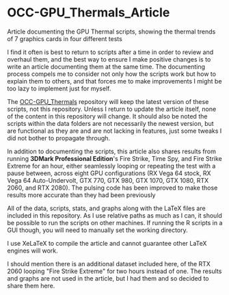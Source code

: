 # OCC-GPU_Thermals_Article

 Article documenting the GPU Thermal scripts, showing the thermal trends of 7 graphics cards in four different tests

 I find it often is best to return to scripts after a time in order to review and overhaul them, and the best way to ensure I make positive changes is to write an article documenting them at the same time. The documenting process compels me to consider not only how the scripts work but how to explain them to others, and that forces me to make improvements I might be too lazy to implement just for myself.
 
 The [OCC-GPU_Thermals](https://github.com/GuestJim/OCC-GPU_Thermals) repository will keep the latest version of these scripts, not this repository. Unless I return to update the article itself, none of the content in this repository will change. It should also be noted the scripts within the data folders are not necessarily the newest version, but are functional as they are and are not lacking in features, just some tweaks I did not bother to propagate through.
 
 In addition to documenting the scripts, this article also shares results from running **3DMark Professional Edition**'s Fire Strike, Time Spy, and Fire Strike Extreme for an hour, either seamlessly looping or repeating the test with a pause between, across eight GPU configurations (RX Vega 64 stock, RX Vega 64 Auto-Undervolt, GTX 770, GTX 980, GTX 1070, GTX 1080, RTX 2060, and RTX 2080). The pulsing code has been improved to make those results more accurate than they had been previously
 
 All of the data, scripts, stats, and graphs along with the LaTeX files are included in this repository. As I use relative paths as much as I can, it should be possible to run the scripts on other machines. If running the R scripts in a GUI though, you will need to manually set the working directory.
 
 I use XeLaTeX to compile the article and cannot guarantee other LaTeX engines will work.
 
 I should mention there is an additional dataset included here, of the RTX 2060 looping "Fire Strike Extreme" for two hours instead of one. The results and graphs are not used in the article, but I had them and so decided to share them here.